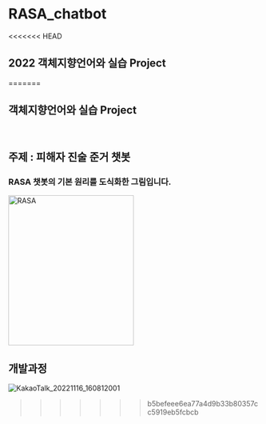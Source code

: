 # RASA_chatbot
<<<<<<< HEAD
## 2022 객체지향언어와 실습 Project
=======
## 객체지향언어와 실습 Project
</br>

## 주제 : 피해자 진술 준거 챗봇
### RASA 챗봇의 기본 원리를 도식화한 그림입니다. 
<img width="251" alt="RASA" src="https://user-images.githubusercontent.com/103639821/207577706-5daf42f2-ca15-438f-924c-a69816a3f852.png" width="500" height="300">

</br>

## 개발과정
![KakaoTalk_20221116_160812001](https://user-images.githubusercontent.com/103639821/207577911-767de489-3980-42c2-bfc8-0cbe9d04b0ed.png)
>>>>>>> b5befeee6ea77a4d9b33b80357cc5919eb5fcbcb
